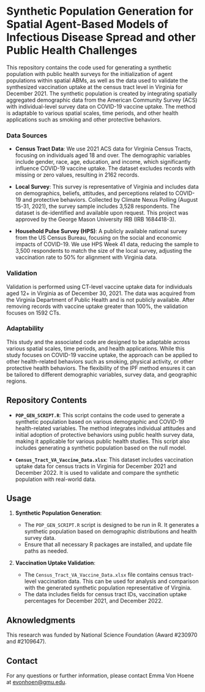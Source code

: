 # Synthetic Population Generation for Spatial Agent-Based Models of Infectious Disease Spread and other Public Health Challenges

This repository contains the code used for generating a synthetic population with public health surveys for the initialization of agent populations within spatial ABMs, as well as the data used to validate the synthesized vaccination uptake at the census tract level in Virginia for December 2021. The synthetic population is created by integrating spatially aggregated demographic data from the American Community Survey (ACS) with individual-level survey data on COVID-19 vaccine uptake. The method is adaptable to various spatial scales, time periods, and other health applications such as smoking and other protective behaviors.



### Data Sources

- **Census Tract Data**: We use 2021 ACS data for Virginia Census Tracts, focusing on individuals aged 18 and over. The demographic variables include gender, race, age, education, and income, which significantly influence COVID-19 vaccine uptake. The dataset excludes records with missing or zero values, resulting in 2162 records.

- **Local Survey**: This survey is representative of Virginia and includes data on demographics, beliefs, attitudes, and perceptions related to COVID-19 and protective behaviors. Collected by Climate Nexus Polling (August 15-31, 2021), the survey sample includes 3,528 respondents. The dataset is de-identified and available upon request. This project was approved by the George Mason University IRB (IRB 1684418-3).

- **Household Pulse Survey (HPS)**: A publicly available national survey from the US Census Bureau, focusing on the social and economic impacts of COVID-19. We use HPS Week 41 data, reducing the sample to 3,500 respondents to match the size of the local survey, adjusting the vaccination rate to 50% for alignment with Virginia data.

### Validation

Validation is performed using CT-level vaccine uptake data for individuals aged 12+ in Virginia as of December 30, 2021. The data was acquired from the Virginia Department of Public Health and is not publicly available. After removing records with vaccine uptake greater than 100%, the validation focuses on 1592 CTs.

### Adaptability

This study and the associated code are designed to be adaptable across various spatial scales, time periods, and health applications. While this study focuses on COVID-19 vaccine uptake, the approach can be applied to other health-related behaviors such as smoking, physical activity, or other protective health behaviors. The flexibility of the IPF method ensures it can be tailored to different demographic variables, survey data, and geographic regions.


## Repository Contents

- **`POP_GEN_SCRIPT.R`**: This script contains the code used to generate a synthetic population based on various demographic and COVID-19 health-related variables. The method integrates individual attitudes and initial adoption of protective behaviors using public health survey data, making it applicable for various public health studies. This script also includes generating a synthetic population based on the null model. 

- **`Census_Tract_VA_Vaccine_Data.xlsx`**: This dataset includes vaccination uptake data for census tracts in Virginia for December 2021 and December 2022. It is used to validate and compare the synthetic population with real-world data.

## Usage

1. **Synthetic Population Generation**: 
   - The `POP_GEN_SCRIPT.R` script is designed to be run in R. It generates a synthetic population based on demographic distributions and health survey data.
   - Ensure that all necessary R packages are installed, and update file paths as needed.

2. **Vaccination Uptake Validation**:
   - The `Census_Tract_VA_Vaccine_Data.xlsx` file contains census tract-level vaccination data. This can be used for analysis and comparison with the generated synthetic population representative of Virginia.
   - The data includes fields for census tract IDs, vaccination uptake percentages for December 2021, and December 2022.


## Aknowledgments 
This research was funded by National Science Foundation (Award #230970 and #2109647).

## Contact

For any questions or further information, please contact Emma Von Hoene at evonhoen@gmu.edu.



